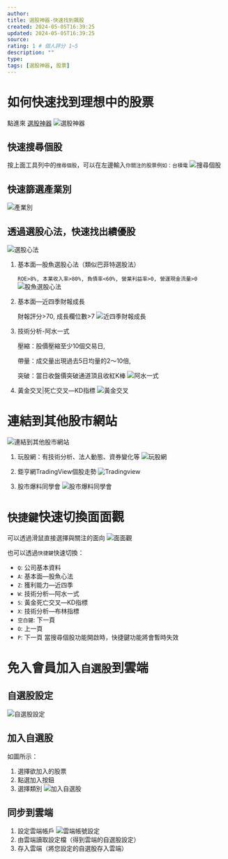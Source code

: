 ```yaml
---
author: 
title: 選股神器-快速找到飆股
created: 2024-05-05T16:39:25
updated: 2024-05-05T16:39:25
source: 
rating: 1 # 個人評分 1~5
description: "" 
type: 
tags: [選股神器, 股票]
---
```

# 如何快速找到理想中的股票
點進來 [選股神器](https://gavinh0731.github.io/stock_picker)
![選股神器](./選股神器.png)

## 快速搜尋個股
按上面工具列中的`搜尋個股`，可以在左邊輸入`你關注的股票例如：台積電`
![搜尋個股](./搜尋個股.png)

## 快速篩選產業別
![產業別](./產業別.png)

## 透過選股心法，快速找出績優股
![選股心法](./選股心法.png)

1. 基本面—股魚選股心法（類似巴菲特選股法）
   
   `ROE>8%, 本業收入率>80%, 負債率<60%, 營業利益率>0, 營運現金流量>0`
   ![股魚選股心法](./股魚選股心法.png)
   
2. 基本面—近四季財報成長
   
   財報評分>70, 成長欄位數>7
   ![近四季財報成長](./近四季財報成長.png)

3. 技術分析-阿水一式
   
   壓縮：股價壓縮至少10個交易日, 

   帶量：成交量出現過去5日均量的2～10倍, 

   突破：當日收盤價突破通道頂且收紅K棒
   ![阿水一式](./阿水一式.png)

4. 黃金交叉|死亡交叉—KD指標
   ![黃金交叉](./黃金交叉.png)
<!-- more -->

# 連結到其他股市網站

![連結到其他股市網站](./連結到其他股市網站.png)

1. 玩股網：有技術分析、法人動態、資券變化等
![玩股網](./玩股網.png)

2. 鉅亨網TradingView個股走勢
![Tradingview](./Tradingview.png)

3. 股市爆料同學會
![股市爆料同學會](./股市爆料同學會.png)


# `快捷鍵`快速切換面面觀
  可以透過滑鼠直接選擇與關注的面向
  ![面面觀](./面面觀.png)

  也可以透過`快捷鍵`快速切換：
  + `Q`: 公司基本資料
  + `A`: 基本面—股魚心法
  + `Z`: 獲利能力—近四季
  + `W`: 技術分析—阿水一式
  + `S`: 黃金死亡交叉—KD指標
  + `X`: 技術分析—布林指標
  + `空白鍵`: 下一頁
  + `O`: 上一頁
  + `P`: 下一頁
  當搜尋個股功能開啟時，快捷鍵功能將會暫時失效

# 免入會員加入`自選股`到雲端

## 自選股設定
![自選股設定](./自選股設定.png)

## 加入自選股
如圖所示：
1. 選擇欲加入的股票
2. 點選加入按鈕
3. 選擇類別
![加入自選股](./加入自選股.png)

## 同步到雲端
1. 設定雲端帳戶
![雲端帳號設定](./雲端帳號設定.png)
2. 由雲端讀取設定檔（得到雲端的自選股設定）
3. 存入雲端（將您設定的自選股存入雲端）
